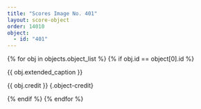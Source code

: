 ```yaml
---
title: "Scores Image No. 401"
layout: score-object
order: 14010
object:
  - id: "401"
---
```


{% for obj in objects.object_list %}
{% if obj.id == object[0].id %}

{{ obj.extended_caption }}

{{ obj.credit }} {.object-credit}

{% endif %}
{% endfor %}
